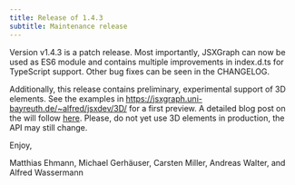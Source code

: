 ```yaml
---
title: Release of 1.4.3
subtitle: Maintenance release
---
```


Version v1.4.3 is a patch release. Most importantly, JSXGraph can now be used as ES6 module and 
contains multiple improvements in index.d.ts for TypeScript support. 
Other bug fixes can be seen in the CHANGELOG.

Additionally, this release contains preliminary, experimental support of 3D elements. 
See the examples in <https://jsxgraph.uni-bayreuth.de/~alfred/jsxdev/3D/> for a first preview. 
A detailed blog post on the will follow [here](https://jsxgraph.org/wp/blog/). 
Please, do not yet use 3D elements in production, the API may still change.

Enjoy,

Matthias Ehmann, Michael Gerhäuser, Carsten Miller, Andreas Walter, and Alfred Wassermann
